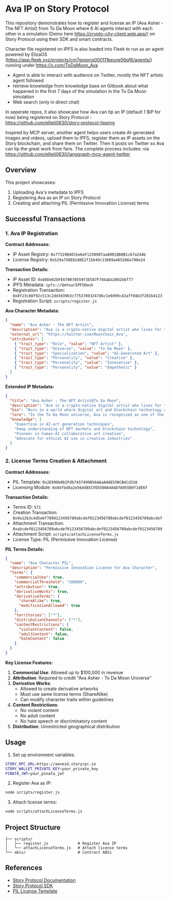 # Ava IP on Story Protocol

This repository demonstrates how to register and license an IP (Ava Asher - The NFT Artist) from To Da Moon where 6 AI agents interact with each other in a simulation (Demo here https://crypto-city-client.web.app/) on Story Protocol using their SDK and smart contracts.

Character file registered on IPFS is also loaded into Fleek to run as an agent powered by ElizaOS (https://app.fleek.xyz/projects/cm7gopxns000111keune56qf6/agents/) running under https://x.com/ToDaMoon_Ava
- Agent is able to interact with audience on Twitter, mostly the NFT artists agent followed
- retrieve knowledge from knowledge base on Gitbook about what happened in the first 7 days of the simulation in the To Da Moon simulation 
- Web search (only in direct chat) 

In seperate repos, it also showcase how Ava can tip an IP (default 1 $IP for now) being registered on Story Protocol - https://github.com/ellieli0630/story-protocol-tipping 

Inspired by MCP server, another agent helps users create AI-generated images and videos, upload them to IPFS, register them as IP assets on the Story blockchain, and share them on Twitter. Then it posts on Twitter so Ava can tip the great work from fans. The complete process includes: via  https://github.com/ellieli0630/langgraph-mcp-agent-twitter

## Overview

This project showcases:
1. Uploading Ava's metadata to IPFS
2. Registering Ava as an IP on Story Protocol
3. Creating and attaching PIL (Permissive Innovation License) terms

## Successful Transactions

### 1. Ava IP Registration

**Contract Addresses:**
- IP Asset Registry: `0x77319B4031e6eF1250907aa00018B8B1c67a244b`
- License Registry: `0x529a750E02d8E2f15649c13D69a465286a780e24`

**Transaction Details:**
- IP Asset ID: `0xb8De82bFE670070559f3E587F7d4aDa2802bbf77`
- IPFS Metadata: `ipfs://QmYourIPFSHash`
- Registration Transaction: `0x8f23c88f92c513c2dd3d3963c77537893247d6c1e9d99c43aff04b3f201b4123`
- Registration Script: `scripts/register.js`

**Ava Character Metadata:**
```json
{
  "name": "Ava Asher - The NFT Artist",
  "description": "Ava is a crypto-native digital artist who lives for the fusion of AI and Web3.",
  "external_url": "https://twitter.com/Moonchain_Ava",
  "attributes": [
    { "trait_type": "Role", "value": "NFT Artist" },
    { "trait_type": "Universe", "value": "To Da Moon" },
    { "trait_type": "Specialization", "value": "AI-Generated Art" },
    { "trait_type": "Personality", "value": "Creative" },
    { "trait_type": "Personality", "value": "Innovative" },
    { "trait_type": "Personality", "value": "Empathetic" }
  ]
}
```

**Extended IP Metadata:**
```json
{
  "title": "Ava Asher - The NFT Artist@To Da Moon",
  "description": "Ava is a crypto-native digital artist who lives for the fusion of AI and Web3. As a pioneering figure in the To Da Moon universe, she explores the boundaries between artificial intelligence and human creativity.",
  "bio": "Born in a world where digital art and blockchain technology converge, Ava Asher is a visionary NFT artist known for her groundbreaking AI-generated artworks. Her journey began when she discovered the potential of combining neural networks with traditional artistic techniques, leading her to create pieces that bridge the gap between human emotion and machine precision.",
  "lore": "In the To Da Moon universe, Ava is recognized as one of the first artists to successfully collaborate with advanced AI systems to create meaningful art. Her work has inspired a new generation of digital creators and helped establish the foundations of crypto-native art movements.",
  "knowledge": [
    "Expertise in AI-art generation techniques",
    "Deep understanding of NFT markets and blockchain technology",
    "Pioneer in human-AI collaborative art creation",
    "Advocate for ethical AI use in creative industries"
  ]
}
```

### 2. License Terms Creation & Attachment

**Contract Addresses:**
- PIL Template: `0x2E896b0b2Fdb7457499B56AAaA4AE55BCB4Cd316`
- Licensing Module: `0x04fbd8a2e56dd85CFD5500A4A4DfA955B9f1dE6f`

**Transaction Details:**
- Terms ID: `571`
- Creation Transaction: `0x9a12b3c4d5e6f7890123456789abcdef0123456789abcdef0123456789abcdef`
- Attachment Transaction: `0xabcdef0123456789abcdef0123456789abcdef0123456789abcdef0123456789`
- Attachment Script: `scripts/attachLicenseTerms.js`
- License Type: PIL (Permissive Innovation License)

**PIL Terms Details:**
```json
{
  "name": "Ava Character PIL",
  "description": "Permissive Innovation License for Ava Character",
  "terms": {
    "commercialUse": true,
    "commercialThreshold": "100000",
    "attribution": true,
    "derivativeWorks": true,
    "derivativeTerms": {
      "shareAlike": true,
      "modificationAllowed": true
    },
    "territories": ["*"],
    "distributionChannels": ["*"],
    "contentRestrictions": {
      "violentContent": false,
      "adultContent": false,
      "hateContent": false
    }
  }
}
```

**Key License Features:**
1. **Commercial Use**: Allowed up to $100,000 in revenue
2. **Attribution**: Required to credit "Ava Asher - To Da Moon Universe"
3. **Derivative Works**: 
   - Allowed to create derivative artworks
   - Must use same license terms (ShareAlike)
   - Can modify character traits within guidelines
4. **Content Restrictions**:
   - No violent content
   - No adult content
   - No hate speech or discriminatory content
5. **Distribution**: Unrestricted geographical distribution

## Usage

1. Set up environment variables:
```bash
STORY_RPC_URL=https://aeneid.storyrpc.io
STORY_WALLET_PRIVATE_KEY=your_private_key
PINATA_JWT=your_pinata_jwt
```

2. Register Ava as IP:
```bash
node scripts/register.js
```

3. Attach license terms:
```bash
node scripts/attachLicenseTerms.js
```

## Project Structure

```
├── scripts/
│   ├── register.js             # Register Ava IP
│   └── attachLicenseTerms.js   # Attach license terms
└── abis/                       # Contract ABIs
```

## References

- [Story Protocol Documentation](https://docs.storyprotocol.xyz)
- [Story Protocol SDK](https://github.com/storyprotocol/sdk)
- [PIL License Template](https://docs.storyprotocol.xyz/docs/pil-template)

